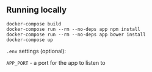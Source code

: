## Running locally

```
docker-compose build
docker-compose run --rm --no-deps app npm install
docker-compose run --rm --no-deps app bower install
docker-compose up
```

`.env` settings (optional):

`APP_PORT` - a port for the app to listen to<br>
